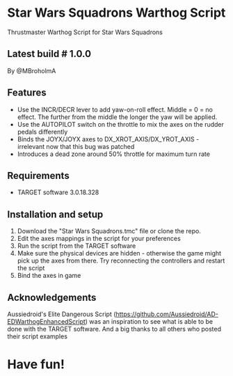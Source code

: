 # Star Wars Squadrons Warthog Script
Thrustmaster Warthog Script for Star Wars Squadrons
## ##
## Latest build # 1.0.0

By @MBroholmA

## Features ##
- Use the INCR/DECR lever to add yaw-on-roll effect. Middle = 0 = no effect. The further from the middle the longer the yaw will be applied.
- Use the AUTOPILOT switch on the throttle to mix the axes on the rudder pedals differently
- Binds the JOYX/JOYX axes to DX_XROT_AXIS/DX_YROT_AXIS - irrelevant now that this bug was patched
- Introduces a dead zone around 50% throttle for maximum turn rate

## Requirements ##
- TARGET software 3.0.18.328

## Installation and setup ##
1. Download the "Star Wars Squadrons.tmc" file or clone the repo.
2. Edit the axes mappings in the script for your preferences
3. Run the script from the TARGET software
4. Make sure the physical devices are hidden - otherwise the game might pick up the axes from there. Try reconnecting the controllers and restart the script
5. Bind the axes in game

## Acknowledgements ##
Aussiedroid's Elite Dangerous Script (https://github.com/Aussiedroid/AD-EDWarthogEnhancedScript) was an inspiration to see what is able to be done with the TARGET software.
And a big thanks to all others who posted their script examples

## ##
# Have fun! #
